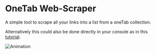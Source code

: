 # OneTab Web-Scraper
A simple tool to scrape all your links into a list from a oneTab collection.

Alternatively this could also be done directly in your console as in this [tutorial](https://www.youtube.com/watch?v=rlv7ueX4Yjc).

![Animation](https://user-images.githubusercontent.com/61852663/147302982-6563aa6b-1881-40ec-9c8d-015ba1b950b0.gif)
